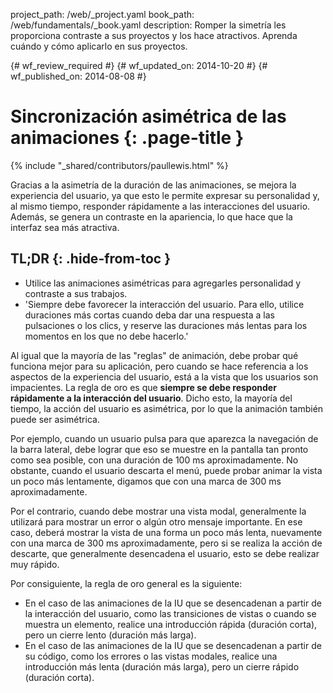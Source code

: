 project_path: /web/_project.yaml
book_path: /web/fundamentals/_book.yaml
description: Romper la simetría les proporciona contraste a sus proyectos y los hace atractivos. Aprenda cuándo y cómo aplicarlo en sus proyectos.

{# wf_review_required #}
{# wf_updated_on: 2014-10-20 #}
{# wf_published_on: 2014-08-08 #}

# Sincronización asimétrica de las animaciones {: .page-title }

{% include "_shared/contributors/paullewis.html" %}


Gracias a la asimetría de la duración de las animaciones, se mejora la experiencia del usuario, ya que esto le permite expresar su personalidad y, al mismo tiempo, responder rápidamente a las interacciones del usuario. Además, se genera un contraste en la apariencia, lo que hace que la interfaz sea más atractiva.

## TL;DR {: .hide-from-toc }
- Utilice las animaciones asimétricas para agregarles personalidad y contraste a sus trabajos.
- 'Siempre debe favorecer la interacción del usuario. Para ello, utilice duraciones más cortas cuando deba dar una respuesta a las pulsaciones o los clics, y reserve las duraciones más lentas para los momentos en los que no debe hacerlo.'


Al igual que la mayoría de las "reglas" de animación, debe probar qué funciona mejor para su aplicación, pero cuando se hace referencia a los aspectos de la experiencia del usuario, está a la vista que los usuarios son impacientes. La regla de oro es que **siempre se debe responder rápidamente a la interacción del usuario**. Dicho esto, la mayoría del tiempo, la acción del usuario es asimétrica, por lo que la animación también puede ser asimétrica.

Por ejemplo, cuando un usuario pulsa para que aparezca la navegación de la barra lateral, debe lograr que eso se muestre en la pantalla tan pronto como sea posible, con una duración de 100 ms aproximadamente. No obstante, cuando el usuario descarta el menú, puede probar animar la vista un poco más lentamente, digamos que con una marca de 300 ms aproximadamente.

Por el contrario, cuando debe mostrar una vista modal, generalmente la utilizará para mostrar un error o algún otro mensaje importante. En ese caso, deberá mostrar la vista de una forma un poco más lenta, nuevamente con una marca de 300 ms aproximadamente, pero si se realiza la acción de descarte, que generalmente desencadena el usuario, esto se debe realizar muy rápido.

Por consiguiente, la regla de oro general es la siguiente:

* En el caso de las animaciones de la IU que se desencadenan a partir de la interacción del usuario, como las transiciones de vistas o cuando se muestra un elemento, realice una introducción rápida (duración corta), pero un cierre lento (duración más larga).
* En el caso de las animaciones de la IU que se desencadenan a partir de su código, como los errores o las vistas modales, realice una introducción más lenta (duración más larga), pero un cierre rápido (duración corta).


